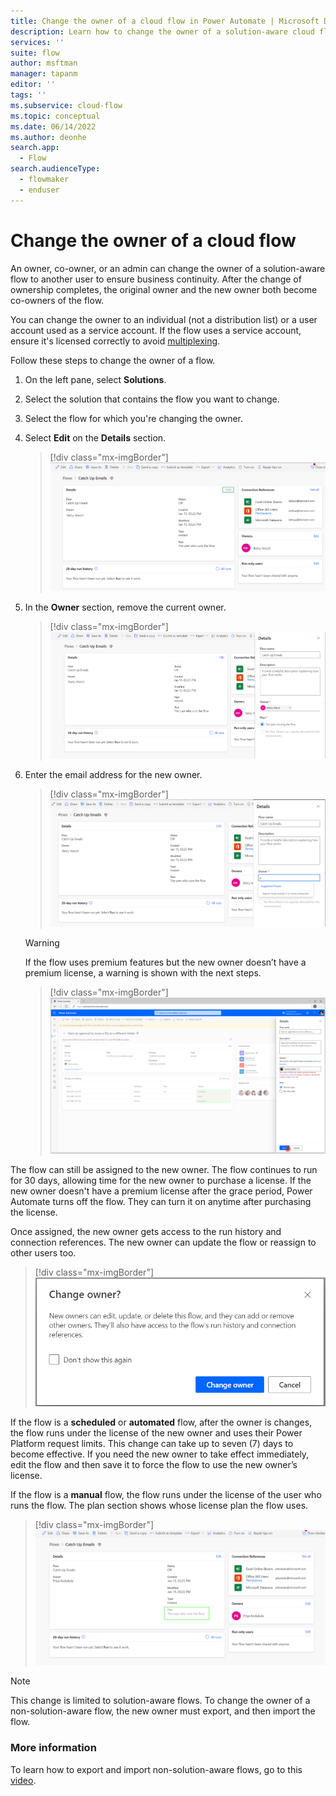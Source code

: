 ```yaml
---
title: Change the owner of a cloud flow in Power Automate | Microsoft Docs
description: Learn how to change the owner of a solution-aware cloud flow in Power Automate.
services: ''
suite: flow
author: msftman
manager: tapanm
editor: ''
tags: ''
ms.subservice: cloud-flow
ms.topic: conceptual
ms.date: 06/14/2022
ms.author: deonhe
search.app: 
  - Flow
search.audienceType: 
  - flowmaker
  - enduser
---
```


# Change the owner of a cloud flow

An owner, co-owner, or an admin can change the owner of a solution-aware flow to another user to ensure business continuity. After the change of ownership completes, the original owner and the new owner both become co-owners of the flow.

You can change the owner to an individual (not a distribution list) or a user account used as a service account. If the flow uses a service account, ensure it's licensed correctly to avoid [multiplexing](/power-platform/admin/power-automate-licensing/faqs#multiplexing).

Follow these steps to change the owner of a flow.

1. On the left pane, select **Solutions**.

1. Select the solution that contains the flow you want to change.

1. Select the flow for which you're changing the owner.

1. Select **Edit** on the **Details** section.

    >[!div class="mx-imgBorder"]
    >![Screenshot showing where the edit button is located in the details section.](media/change-cloud-flow-owner/04084e3f1600f61f723714a54329c54f.png "Edit button on the Details section")

1. In the **Owner** section, remove the current owner.

    >[!div class="mx-imgBorder"]
    >![Screenshot showing the owner section.](media/change-cloud-flow-owner/d8a0028209878ca39c8ab6932a138a3d.png "Owner section")

1. Enter the email address for the new owner.

    >[!div class="mx-imgBorder"]
    >![Screenshot showing where to enter the owner email address.](media/change-cloud-flow-owner/eab1c2f164b2df4c5904e02d77f19814.png "Owner's email address")

   >[!WARNING]
   >If the flow uses premium features but the new owner doesn’t have a premium license, a warning is shown with the next steps.

    >[!div class="mx-imgBorder"]
    >![Screenshot that shows a warning about incorrect license.](media/change-cloud-flow-owner/667f46314ac1b6d6255c0a502589b723.png "Incorrect license warning")

The flow can still be assigned to the new owner. The flow continues to run for 30 days, allowing time for the new owner to purchase a license. If the new owner doesn't have a premium license after the grace period, Power Automate turns off the flow. They can turn it on anytime after purchasing the license. 

Once assigned, the new owner gets access to the run history and connection references. The new owner can update the flow or reassign to other users too.

>[!div class="mx-imgBorder"]
>![Screenshot that shows confirmation for the owner change.](media/change-cloud-flow-owner/e5cc876b0834b6d166215a8e8941f169.png "Change owner confirmation message")

If the flow is a **scheduled** or **automated** flow, after the owner is changes, the flow runs under the license of the new owner and uses their Power Platform request limits. This change can take up to seven (7) days to become effective. If you need the new owner to take effect immediately, edit the flow and then save it to force the flow to use the new owner’s license.

If the flow is a **manual** flow, the flow runs under the license of the user who runs the flow. The plan section shows whose license plan the flow uses.

>[!div class="mx-imgBorder"]
>![A screenshot that shows the license plan being used.](media/change-cloud-flow-owner/bc757289d2a3f7e6da27acf3d527cc90.png "Plan section showing the license plan being used")

>[!NOTE]
>This change is limited to solution-aware flows. To change the owner of a non-solution-aware flow, the new owner must export, and then import the flow.

### More information

To learn how to export and import non-solution-aware flows, go to this [video](https://www.youtube.com/watch?v=K7_xWJvEPUc).

